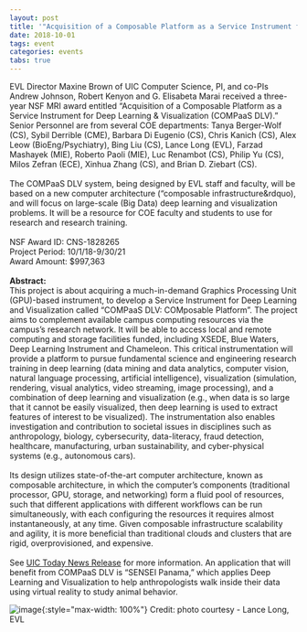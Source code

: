 ```yaml
---
layout: post
title: '"Acquisition of a Composable Platform as a Service Instrument for Deep Learning &amp; Visualization (COMPaaS DLV)" Awarded'
date: 2018-10-01
tags: event
categories: events
tabs: true
---
```


EVL Director Maxine Brown of UIC Computer Science, PI, and co-PIs Andrew Johnson, Robert Kenyon and G. Elisabeta Marai received a three-year NSF MRI award entitled &ldquo;Acquisition of a Composable Platform as a Service Instrument for Deep Learning &amp; Visualization (COMPaaS DLV).&rdquo;  Senior Personnel are from several COE departments: Tanya Berger-Wolf (CS), Sybil Derrible (CME), Barbara Di Eugenio (CS), Chris Kanich (CS), Alex Leow (BioEng/Psychiatry), Bing Liu (CS), Lance Long (EVL), Farzad Mashayek (MIE), Roberto Paoli (MIE), Luc Renambot (CS), Philip Yu (CS), Milos Zefran (ECE), Xinhua Zhang (CS), and Brian D. Ziebart (CS).<br><br>
The COMPaaS DLV system, being designed by EVL staff and faculty, will be based on a new computer architecture (&ldquo;composable infrastructure&rdquo), and will focus on large-scale (Big Data) deep learning and visualization problems. It will be a resource for COE faculty and students to use for research and research training.<br><br>
NSF Award ID:  CNS-1828265<br>
Project Period:  10/1/18-9/30/21<br>
Award Amount:  $997,363<br><br>
<strong>Abstract:</strong><br>
This project is about acquiring a much-in-demand Graphics Processing Unit (GPU)-based instrument, to develop a Service Instrument for Deep Learning and Visualization called &ldquo;COMPaaS DLV: COMposable Platform&rdquo;. The project aims to complement available campus computing resources via the campus&rsquo;s research network. It will be able to access local and remote computing and storage facilities funded, including XSEDE, Blue Waters, Deep Learning Instrument and Chameleon. This critical instrumentation will provide a platform to pursue fundamental science and engineering research training in deep learning (data mining and data analytics, computer vision, natural language processing, artificial intelligence), visualization (simulation, rendering, visual analytics, video streaming, image processing), and a combination of deep learning and visualization (e.g., when data is so large that it cannot be easily visualized, then deep learning is used to extract features of interest to be visualized). The instrumentation also enables investigation and contribution to societal issues in disciplines such as anthropology, biology, cybersecurity, data-literacy, fraud detection, healthcare, manufacturing, urban sustainability, and cyber-physical systems (e.g., autonomous cars).<br><br>
Its design utilizes state-of-the-art computer architecture, known as composable architecture, in which the computer&rsquo;s components (traditional processor, GPU, storage, and networking) form a fluid pool of resources, such that different applications with different workflows can be run simultaneously, with each configuring the resources it requires almost instantaneously, at any time. Given composable infrastructure scalability and agility, it is more beneficial than traditional clouds and clusters that are rigid, overprovisioned, and expensive.<br><br>
See <a href="https://today.uic.edu/nsf-grant-to-fund-advanced-deep-learning-and-visualization-computing-platform">UIC Today News Release</a> for more information.
An application that will benefit from COMPaaS DLV is “SENSEI Panama,” which applies Deep Learning and Visualization to help anthropologists walk inside their data using virtual reality to study animal behavior.

![image](https://www.evl.uic.edu/output/originals/sensei-panama-imageofresearch-2016_ljl2080-small.jpg-srcw.jpg){:style="max-width: 100%"}
Credit: photo courtesy - Lance Long, EVL

